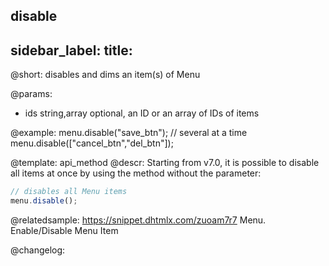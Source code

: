 disable
---
sidebar_label: 
title: 
---          

@short: disables and dims an item(s) of Menu


@params:
- ids 		string,array		optional, an ID or an array of IDs of items



@example:
menu.disable("save_btn");
// several at a time
menu.disable(["cancel_btn","del_btn"]);


@template: api_method
@descr:
Starting from v7.0, it is possible to disable all items at once by using the method without the parameter:

~~~js
// disables all Menu items
menu.disable();
~~~

@relatedsample: https://snippet.dhtmlx.com/zuoam7r7	Menu. Enable/Disable Menu Item



@changelog:


